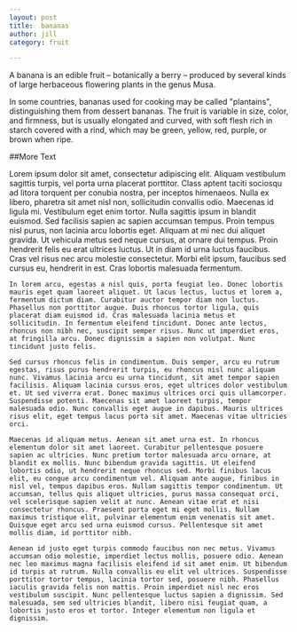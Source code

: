 ```yaml
---
layout: post
title:  bananas
author: jill
category: fruit

---
```



A banana is an edible fruit – botanically a berry – produced by several kinds
of large herbaceous flowering plants in the genus Musa.

In some countries, bananas used for cooking may be called "plantains",
distinguishing them from dessert bananas. The fruit is variable in size, color,
and firmness, but is usually elongated and curved, with soft flesh rich in
starch covered with a rind, which may be green, yellow, red, purple, or brown
when ripe.

##More Text

 Lorem ipsum dolor sit amet, consectetur adipiscing elit. Aliquam vestibulum sagittis turpis, vel porta urna placerat porttitor. Class aptent taciti sociosqu ad litora torquent per conubia nostra, per inceptos himenaeos. Nulla ex libero, pharetra sit amet nisl non, sollicitudin convallis odio. Maecenas id ligula mi. Vestibulum eget enim tortor. Nulla sagittis ipsum in blandit euismod. Sed facilisis sapien ac sapien accumsan tempus. Proin tempus nisl purus, non lacinia arcu lobortis eget. Aliquam at mi nec dui aliquet gravida. Ut vehicula metus sed neque cursus, at ornare dui tempus. Proin hendrerit felis eu erat ultrices luctus. Ut in diam id urna luctus faucibus. Cras vel risus nec arcu molestie consectetur. Morbi elit ipsum, faucibus sed cursus eu, hendrerit in est. Cras lobortis malesuada fermentum.

    In lorem arcu, egestas a nisl quis, porta feugiat leo. Donec lobortis mauris eget quam laoreet aliquet. Ut lacus lectus, luctus et lorem a, fermentum dictum diam. Curabitur auctor tempor diam non luctus. Phasellus non porttitor augue. Duis rhoncus tortor ligula, quis placerat diam euismod id. Cras malesuada lacinia metus et sollicitudin. In fermentum eleifend tincidunt. Donec ante lectus, rhoncus non nibh nec, suscipit semper risus. Nunc ut imperdiet eros, at fringilla arcu. Donec dignissim a sapien non volutpat. Nunc tincidunt justo felis.

    Sed cursus rhoncus felis in condimentum. Duis semper, arcu eu rutrum egestas, risus purus hendrerit turpis, eu rhoncus nisl nunc aliquam nunc. Vivamus lacinia arcu eu urna tincidunt, sit amet tempor sapien facilisis. Aliquam lacinia cursus eros, eget ultrices dolor vestibulum et. Ut sed viverra erat. Donec maximus ultrices orci quis ullamcorper. Suspendisse potenti. Maecenas sit amet laoreet turpis, tempor malesuada odio. Nunc convallis eget augue in dapibus. Mauris ultrices risus elit, eget tempus lacus porta sit amet. Maecenas vitae ultricies orci.

    Maecenas id aliquam metus. Aenean sit amet urna est. In rhoncus elementum dolor sit amet laoreet. Curabitur pellentesque posuere sapien ac ultricies. Nunc pretium tortor malesuada arcu ornare, at blandit ex mollis. Nunc bibendum gravida sagittis. Ut eleifend lobortis odio, ut hendrerit neque rhoncus sed. Morbi finibus lacus elit, eu congue arcu condimentum vel. Aliquam ante augue, finibus in nisl vel, tempus dapibus eros. Nullam sagittis tempor condimentum. Ut accumsan, tellus quis aliquet ultricies, purus massa consequat orci, vel scelerisque sapien velit at nunc. Aenean vitae erat et nisi consectetur rhoncus. Praesent porta eget mi eget mollis. Nullam maximus tristique elit, pulvinar elementum enim venenatis sit amet. Quisque eget arcu sed urna euismod cursus. Pellentesque sit amet mollis diam, id porttitor nibh.

    Aenean id justo eget turpis commodo faucibus non nec metus. Vivamus accumsan odio molestie, imperdiet lectus mollis, posuere odio. Aenean nec leo maximus magna facilisis eleifend id sit amet enim. Ut bibendum id turpis at rutrum. Nulla convallis eu elit vel ultrices. Suspendisse porttitor tortor tempus, lacinia tortor sed, posuere nibh. Phasellus iaculis gravida felis non mattis. Proin imperdiet nisl nec eros vestibulum suscipit. Nunc pellentesque luctus sapien a dignissim. Sed malesuada, sem sed ultricies blandit, libero nisi feugiat quam, a lobortis justo eros et tortor. Integer elementum non ligula et dignissim.
